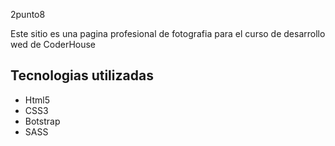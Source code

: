 <hi>2punto8</h1>
<p>Este sitio es una pagina profesional de fotografia para el curso de desarrollo wed de CoderHouse</p>

<h2>Tecnologias utilizadas</h2>
<ul>
<li>Html5</li>
<li>CSS3</li>
<li>Botstrap</li>
<li>SASS</li>
</ul>